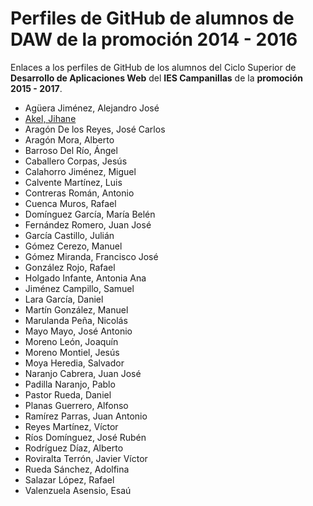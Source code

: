 # Perfiles de GitHub de alumnos de DAW de la promoción 2014 - 2016

Enlaces a los perfiles de GitHub de los alumnos del Ciclo Superior de **Desarrollo de Aplicaciones Web** del **IES Campanillas** de la **promoción 2015 - 2017**.

* Agüera Jiménez, Alejandro José
* [Akel, Jihane](https://github.com/jihaneAkel)
* Aragón De los Reyes, José Carlos
* Aragón Mora, Alberto
* Barroso Del Río, Ángel
* Caballero Corpas, Jesús
* Calahorro Jiménez, Miguel
* Calvente Martínez, Luis
* Contreras Román, Antonio
* Cuenca Muros, Rafael
* Domínguez García, María Belén
* Fernández Romero, Juan José
* García Castillo, Julián
* Gómez Cerezo, Manuel
* Gómez Miranda, Francisco José
* González Rojo, Rafael
* Holgado Infante, Antonia Ana
* Jiménez Campillo, Samuel
* Lara García, Daniel
* Martín González, Manuel
* Marulanda Peña, Nicolás
* Mayo Mayo, José Antonio
* Moreno León, Joaquín
* Moreno Montiel, Jesús
* Moya Heredia, Salvador
* Naranjo Cabrera, Juan José
* Padilla Naranjo, Pablo
* Pastor Rueda, Daniel
* Planas Guerrero, Alfonso
* Ramírez Parras, Juan Antonio
* Reyes Martínez, Víctor
* Ríos Domínguez, José Rubén
* Rodríguez Díaz, Alberto
* Roviralta Terrón, Javier Víctor
* Rueda Sánchez, Adolfina
* Salazar López, Rafael
* Valenzuela Asensio, Esaú
